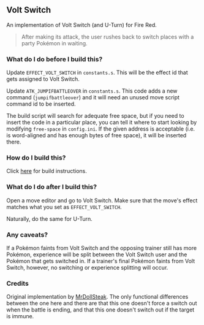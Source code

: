 ## Volt Switch

An implementation of Volt Switch (and U-Turn) for Fire Red.

> After making its attack, the user rushes back to switch places with a party Pokémon in waiting.

### What do I do before I build this?

Update `EFFECT_VOLT_SWITCH` in `constants.s`. This will be the effect id that gets assigned to Volt Switch.

Update `ATK_JUMPIFBATTLEOVER` in `constants.s`. This code adds a new command (`jumpifbattleover`) and it will need an unused move script command id to be inserted.

The build script will search for adequate free space, but if you need to insert the code in a particular place, you can tell it where to start looking by modifying `free-space` in `config.ini`. If the given address is acceptable (i.e. is word-aligned and has enough bytes of free space), it will be inserted there.

### How do I build this?

Click [here](scripts/makinoa/README.md) for build instructions.

### What do I do after I build this?

Open a move editor and go to Volt Switch. Make sure that the move's effect matches what you set as `EFFECT_VOLT_SWITCH`.

Naturally, do the same for U-Turn.

### Any caveats?

If a Pokémon faints from Volt Switch and the opposing trainer still has more Pokémon, experience will be split between the Volt Switch user and the Pokémon that gets switched in. If a trainer's final Pokémon faints from Volt Switch, however, no switching or experience splitting will occur.

### Credits

Original implementation by [MrDollSteak](https://www.pokecommunity.com/showpost.php?p=8428982&postcount=160). The only functional differences between the one here and there are that this one doesn't force a switch out when the battle is ending, and that this one doesn't switch out if the target is immune.